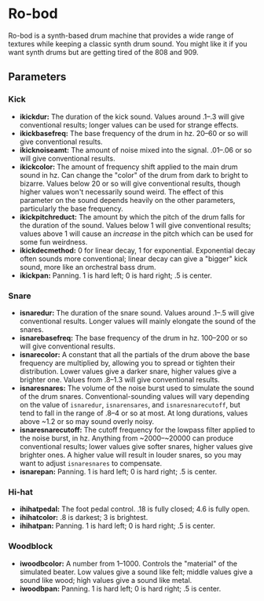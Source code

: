 # Ro-bod

Ro-bod is a synth-based drum machine that provides a wide range of textures while keeping a classic synth drum sound. You might like it if you want synth drums but are getting tired of the 808 and 909.

## Parameters
### Kick
  * __ikickdur:__ The duration of the kick sound. Values around .1–.3 will give conventional results; longer values can be used for strange effects.
  * __ikickbasefreq:__ The base frequency of the drum in hz. 20–60 or so will give conventional results.
  * __ikicknoiseamt:__ The amount of noise mixed into the signal. .01–.06 or so will give conventional results.
  * __ikickcolor:__ The amount of frequency shift applied to the main drum sound in hz. Can change the "color" of the drum from dark to bright to bizarre. Values below 20 or so will give conventional results, though higher values won't necessarily sound weird. The effect of this parameter on the sound depends heavily on the other parameters, particularly the base frequency.
  * __ikickpitchreduct:__ The amount by which the pitch of the drum falls for the duration of the sound. Values below 1 will give conventional results; values above 1 will cause an _increase_ in the pitch which can be used for some fun weirdness.
  * __ikickdecmethod:__ 0 for linear decay, 1 for exponential. Exponential decay often sounds more conventional; linear decay can give a "bigger" kick sound, more like an orchestral bass drum.
  * __ikickpan:__ Panning. 1 is hard left; 0 is hard right; .5 is center.

### Snare
  * __isnaredur:__ The duration of the snare sound. Values around .1–.5 will give conventional results. Longer values will mainly elongate the sound of the snares.
  * __isnarebasefreq:__ The base frequency of the drum in hz. 100–200 or so will give conventional results.
  * __isnarecolor:__ A constant that all the partials of the drum above the base frequency are multiplied by, allowing you to spread or tighten their distribution. Lower values give a darker snare, higher values give a brighter one. Values from .8–1.3 will give conventional results.
  * __isnaresnares:__ The volume of the noise burst used to simulate the sound of the drum snares. Conventional-sounding values will vary depending on the value of `isnaredur`, `isnarensares`, and `isnaresnarecutoff`, but tend to fall in the range of .8–4 or so at most. At long durations, values above ~1.2 or so may sound overly noisy.
  * __isnaresnarecutoff:__ The cutoff frequency for the lowpass filter applied to the noise burst, in hz. Anything from ~2000–~20000 can produce conventional results; lower values give softer snares, higher values give brighter ones. A higher value will result in louder snares, so you may want to adjust `isnaresnares` to compensate.
  * __isnarepan:__ Panning. 1 is hard left; 0 is hard right; .5 is center.

### Hi-hat
  * __ihihatpedal:__ The foot pedal control. .18 is fully closed; 4.6 is fully open.
  * __ihihatcolor:__ .8 is darkest; 3 is brightest.
  * __ihihatpan:__ Panning. 1 is hard left; 0 is hard right; .5 is center.

### Woodblock
  * __iwoodbcolor:__ A number from 1–1000. Controls the "material" of the simulated beater. Low values give a sound like felt; middle values give a sound like wood; high values give a sound like metal.
  * __iwoodbpan:__ Panning. 1 is hard left; 0 is hard right; .5 is center.
